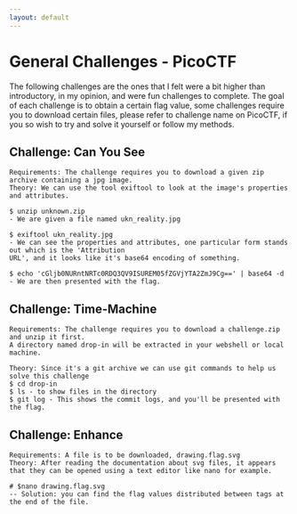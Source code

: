 ```yaml
---
layout: default
---
```

# General Challenges - PicoCTF
The following challenges are the ones that I felt were a bit higher than introductory, in my opinion, and were fun challenges to complete.
The goal of each challenge is to obtain a certain flag value, some challenges require you to download certain files, please refer to challenge name on PicoCTF,
if you so wish to try and solve it yourself or follow my methods.

## Challenge: Can You See
```
Requirements: The challenge requires you to download a given zip archive containing a jpg image.
Theory: We can use the tool exiftool to look at the image's properties and attributes.

$ unzip unknown.zip
- We are given a file named ukn_reality.jpg

$ exiftool ukn_reality.jpg
- We can see the properties and attributes, one particular form stands out which is the 'Attribution
URL', and it looks like it's base64 encoding of something.

$ echo 'cGljb0NURntNRTc0RDQ3QV9ISUREM05fZGVjYTA2ZmJ9Cg==' | base64 -d
- We are then presented with the flag.
```

## Challenge: Time-Machine
```
Requirements: The challenge requires you to download a challenge.zip and unzip it first.
A directory named drop-in will be extracted in your webshell or local machine.

Theory: Since it's a git archive we can use git commands to help us solve this challenge
$ cd drop-in
$ ls - to show files in the directory
$ git log - This shows the commit logs, and you'll be presented with the flag.
```

## Challenge: Enhance
```
Requirements: A file is to be downloaded, drawing.flag.svg
Theory: After reading the documentation about svg files, it appears that they can be opened using a text editor like nano for example.

# $nano drawing.flag.svg
-- Solution: you can find the flag values distributed between tags at the end of the file.
```
